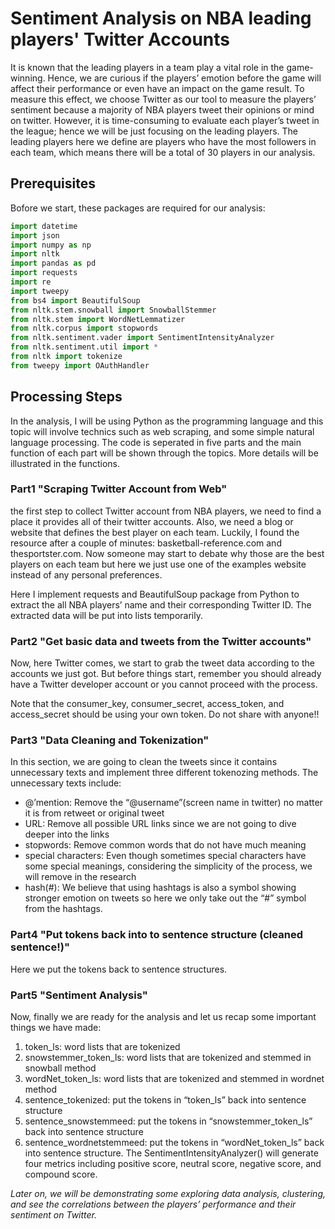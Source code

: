 # Sentiment Analysis on NBA leading players' Twitter Accounts 
It is known that the leading players in a team play a vital role in the game-winning. Hence, we are curious if the players’ emotion before the game will affect their performance or even have an impact on the game result. To measure this effect, we choose Twitter as our tool to measure the players’ sentiment because a majority of NBA players tweet their opinions or mind on twitter. However, it is time-consuming to evaluate each player’s tweet in the league; hence we will be just focusing on the leading players. The leading players here we define are players who have the most followers in each team, which means there will be a total of 30 players in our analysis.

## Prerequisites
Bofore we start, these packages are required for our analysis:
```Python
import datetime
import json
import numpy as np
import nltk
import pandas as pd
import requests
import re
import tweepy
from bs4 import BeautifulSoup
from nltk.stem.snowball import SnowballStemmer
from nltk.stem import WordNetLemmatizer
from nltk.corpus import stopwords
from nltk.sentiment.vader import SentimentIntensityAnalyzer
from nltk.sentiment.util import *
from nltk import tokenize
from tweepy import OAuthHandler
```

## Processing Steps
In the analysis, I will be using Python as the programming language and this topic will involve technics such as web scraping, and some simple natural language processing. The code is seperated in five parts and the main function of each part will be shown through the topics. More details will be illustrated in the functions.

### Part1 "Scraping Twitter Account from Web"
the first step to collect Twitter account from NBA players, we need to find a place it provides all of their twitter accounts. Also, we need a blog or website that defines the best player on each team. Luckily, I found the resource after a couple of minutes: basketball-reference.com and thesportster.com. Now someone may start to debate why those are the best players on each team but here we just use one of the examples website instead of any personal preferences.

Here I implement requests and BeautifulSoup package from Python to extract the all NBA players’ name and their corresponding Twitter ID. The extracted data will be put into lists temporarily.

### Part2 "Get basic data and tweets from the Twitter accounts"
Now, here Twitter comes, we start to grab the tweet data according to the accounts we just got. But before things start, remember you should already have a Twitter developer account or you cannot proceed with the process.

Note that the consumer_key, consumer_secret, access_token, and access_secret should be using your own token. Do not share with anyone!!

### Part3 "Data Cleaning and Tokenization"
In this section, we are going to clean the tweets since it contains unnecessary texts and implement three different tokenozing methods. 
The unnecessary texts include:
* @’mention: Remove the “@username”(screen name in twitter) no matter it is from retweet or original tweet
* URL: Remove all possible URL links since we are not going to dive deeper into the links
* stopwords: Remove common words that do not have much meaning
* special characters: Even though sometimes special characters have some special meanings, considering the simplicity of the process, we will remove in the research
* hash(#): We believe that using hashtags is also a symbol showing stronger emotion on tweets so here we only take out the “#” symbol from the hashtags.

### Part4 "Put tokens back into to sentence structure (cleaned sentence!)"
Here we put the tokens back to sentence structures.

### Part5 "Sentiment Analysis"
Now, finally we are ready for the analysis and let us recap some important things we have made:

1. token_ls: word lists that are tokenized
2. snowstemmer_token_ls: word lists that are tokenized and stemmed in snowball method
3. wordNet_token_ls: word lists that are tokenized and stemmed in wordnet method
4. sentence_tokenized: put the tokens in “token_ls” back into sentence structure
5. sentence_snowstemmeed: put the tokens in “snowstemmer_token_ls” back into sentence structure
6. sentence_wordnetstemmeed: put the tokens in “wordNet_token_ls” back into sentence structure. The SentimentIntensityAnalyzer() will generate four metrics including positive score, neutral score, negative score, and compound score.

*Later on, we will be demonstrating some exploring data analysis, clustering, and see the correlations between the players’ performance and their sentiment on Twitter.*
